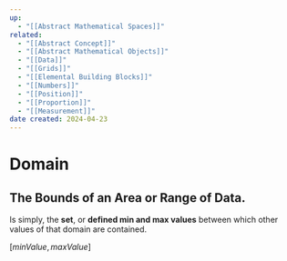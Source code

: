 ```yaml
---
up:
  - "[[Abstract Mathematical Spaces]]"
related:
  - "[[Abstract Concept]]"
  - "[[Abstract Mathematical Objects]]"
  - "[[Data]]"
  - "[[Grids]]"
  - "[[Elemental Building Blocks]]"
  - "[[Numbers]]"
  - "[[Position]]"
  - "[[Proportion]]"
  - "[[Measurement]]"
date created: 2024-04-23
---
```

# Domain
## The Bounds of an Area or Range of Data.

Is simply, the **set**, or **defined min and max values** between which other values of that domain are contained. 

$[minValue, maxValue]$
